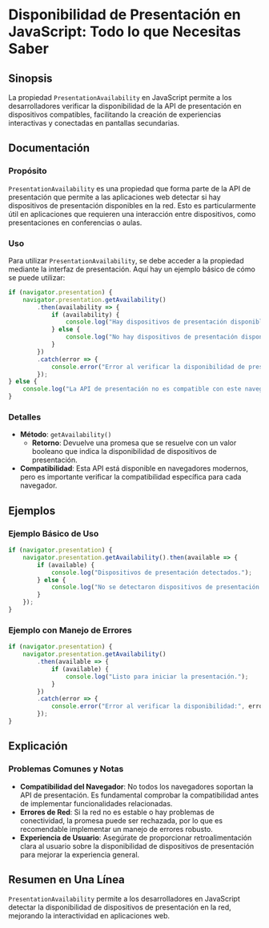 <!--
Meta Description: # Disponibilidad de Presentación en JavaScript: Todo lo que Necesitas Saber ## Sinopsis La propiedad `PresentationAvailability` en JavaScript permite ...
Meta Keywords: presentación, dispositivos, console, error, disponibilidad
-->

# Disponibilidad de Presentación en JavaScript: Todo lo que Necesitas Saber

## Sinopsis
La propiedad `PresentationAvailability` en JavaScript permite a los desarrolladores verificar la disponibilidad de la API de presentación en dispositivos compatibles, facilitando la creación de experiencias interactivas y conectadas en pantallas secundarias.

## Documentación
### Propósito
`PresentationAvailability` es una propiedad que forma parte de la API de presentación que permite a las aplicaciones web detectar si hay dispositivos de presentación disponibles en la red. Esto es particularmente útil en aplicaciones que requieren una interacción entre dispositivos, como presentaciones en conferencias o aulas.

### Uso
Para utilizar `PresentationAvailability`, se debe acceder a la propiedad mediante la interfaz de presentación. Aquí hay un ejemplo básico de cómo se puede utilizar:

```javascript
if (navigator.presentation) {
    navigator.presentation.getAvailability()
        .then(availability => {
            if (availability) {
                console.log("Hay dispositivos de presentación disponibles.");
            } else {
                console.log("No hay dispositivos de presentación disponibles.");
            }
        })
        .catch(error => {
            console.error("Error al verificar la disponibilidad de presentación:", error);
        });
} else {
    console.log("La API de presentación no es compatible con este navegador.");
}
```

### Detalles
- **Método**: `getAvailability()`
  - **Retorno**: Devuelve una promesa que se resuelve con un valor booleano que indica la disponibilidad de dispositivos de presentación.
- **Compatibilidad**: Esta API está disponible en navegadores modernos, pero es importante verificar la compatibilidad específica para cada navegador.

## Ejemplos
### Ejemplo Básico de Uso
```javascript
if (navigator.presentation) {
    navigator.presentation.getAvailability().then(available => {
        if (available) {
            console.log("Dispositivos de presentación detectados.");
        } else {
            console.log("No se detectaron dispositivos de presentación.");
        }
    });
}
```

### Ejemplo con Manejo de Errores
```javascript
if (navigator.presentation) {
    navigator.presentation.getAvailability()
        .then(available => {
            if (available) {
                console.log("Listo para iniciar la presentación.");
            }
        })
        .catch(error => {
            console.error("Error al verificar la disponibilidad:", error);
        });
}
```

## Explicación
### Problemas Comunes y Notas
- **Compatibilidad del Navegador**: No todos los navegadores soportan la API de presentación. Es fundamental comprobar la compatibilidad antes de implementar funcionalidades relacionadas.
- **Errores de Red**: Si la red no es estable o hay problemas de conectividad, la promesa puede ser rechazada, por lo que es recomendable implementar un manejo de errores robusto.
- **Experiencia de Usuario**: Asegúrate de proporcionar retroalimentación clara al usuario sobre la disponibilidad de dispositivos de presentación para mejorar la experiencia general.

## Resumen en Una Línea
`PresentationAvailability` permite a los desarrolladores en JavaScript detectar la disponibilidad de dispositivos de presentación en la red, mejorando la interactividad en aplicaciones web.